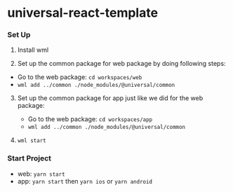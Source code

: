 # universal-react-template

### Set Up

1. Install wml

2. Set up the common package for web package by doing following steps:

- Go to the web package: `cd workspaces/web`
- `wml add ../common ./node_modules/@universal/common`

3. Set up the common package for app just like we did for the web package:

   - Go to the web package: `cd workspaces/app`
   - `wml add ../common ./node_modules/@universal/common`

4. `wml start`

### Start Project

- web: `yarn start`
- app: `yarn start` then `yarn ios` or `yarn android`
